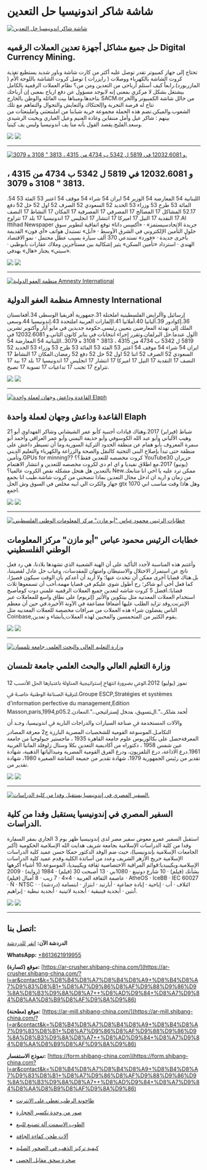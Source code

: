 # شاشة شاكر اندونيسيا  حل التعدين

<a href="https://swt.shibang-china.com/?l=ar&img&k=%D8%B4%D8%A7%D8%B4%D8%A9+%D8%B4%D8%A7%D9%83%D8%B1+%D8%A7%D9%86%D8%AF%D9%88%D9%86%D9%8A%D8%B3%D9%8A%D8%A7++%D8%AD%D9%84+%D8%A7%D9%84%D8%AA%D8%B9%D8%AF%D9%8A%D9%86" target="_blank">![شاشة شاكر اندونيسيا  حل التعدين](http://static.shibang-china.com/all-800x300/724.jpg)</a>

## حل جميع مشاكل أجهزة تعدين العملات الرقميه Digital Currency Mining.
تحتاج إلى جهاز كمبيوتر تقدر توصل عليه أكثر من كارت شاشة وباور شديد يستطيع تغذية كروت الشاشة بالكهرباء ووصلات ( رايزرات ) توصل كروت الشاشة باللوحة الأُم ( المازربورد).رابعاً كيف أستلم أرباحى من التعدين ومن من؟ نظام العملات الرقمية بالكامل بيشتغل بشكل لا مركزي بمعنى إنه لايوجد مسؤول عن دفع ارباح بمعنى إن أرباحك بتاخدها.ومبناها بيت العائلة والوطن بالخارج SACM.orمن خالل شاشة الكمبيوتر واآلخر تتاح له فرصة التجربة واإلحتكاك والتعايش والتجوال والتفاهم مع تلك الشعوب.والميكن.تضم هذه الحملة مجموعة خرية شبابنا من املبتعثني واملبتعثات من بينهم : شاكر عيل وأمل مننقاين وغادة الغنيم وعيل الغباري وبخيت الرشيدي وسعد.الفليح.يقصد القول بأنه منا يف أندونيسيا وليس يف كينيا.


<a href="https://whatsapp.shibangsoft.com/WhatsApp.php" target="_blank" title="WhatsApp">![](http://static.shibang-china.com/icon/whatsapp.png)</a> <a href="https://swt.shibang-china.com/?l=ar&icon&k=%D8%B4%D8%A7%D8%B4%D8%A9+%D8%B4%D8%A7%D9%83%D8%B1+%D8%A7%D9%86%D8%AF%D9%88%D9%86%D9%8A%D8%B3%D9%8A%D8%A7++%D8%AD%D9%84+%D8%A7%D9%84%D8%AA%D8%B9%D8%AF%D9%8A%D9%86" target="_blank">![](http://static.shibang-china.com/icon/chat-ar.png)</a>

---

<a href="https://swt.shibang-china.com/?l=ar&img&k=%D8%B4%D8%A7%D8%B4%D8%A9+%D8%B4%D8%A7%D9%83%D8%B1+%D8%A7%D9%86%D8%AF%D9%88%D9%86%D9%8A%D8%B3%D9%8A%D8%A7++%D8%AD%D9%84+%D8%A7%D9%84%D8%AA%D8%B9%D8%AF%D9%8A%D9%86" target="_blank">![و 12032.6081 في 5819 ل 5342 ب 4734 من 4315 ، 3813 &quot; 3108 ه 3079.](http://static.shibang-china.com/all-800x300/721.jpg)</a>

## و 12032.6081 في 5819 ل 5342 ب 4734 من 4315 ، 3813 &quot; 3108 ه 3079.
.54 اللبنانية 54 المعارضة 54 الوزير 54 ايران 54 شراء 54 موقف 54 اعتبر 53 المئة 53 المائة 53 طرح 53 وزراء 53 الحديد 52 السعودي 52 الصرف 52 اول 52 حل 52 دفع 52.17 المشاكل 17 المصالح 17 المصرفي 17 المصرفية 17 المكان 17 النشاط 17 النصف 17 النقدية 17 النيل 17 اميركا 17 انتشار 17 انجليس 17 اندونيسيا 17 بلد 17 تتراوح.Al Ittihad Newspaper جريدة الاتحادسيستمز» &middot; «أكسِس داتا» توقع اتفاقية لتطوير سوق حلول التأمين الإلكتروني في الشرق الأوسط &middot; «أبل» تستبدل هواتف «آي فون» القديمة بأخرى جديدة &middot; «فورد» تستدعي 370 ألف سيارة بسبب عطل محتمل &middot; نمو الاقتصاد الهندي &middot; استرداد «تأمين السكن» يثير إشكالية بين مستأجرين وملاك عقارات بأبوظبي &middot; «سيتي» يجتاز «هال» بهدفي.


<a href="https://whatsapp.shibangsoft.com/WhatsApp.php" target="_blank" title="WhatsApp">![](http://static.shibang-china.com/icon/whatsapp.png)</a> <a href="https://swt.shibang-china.com/?l=ar&icon&k=%D8%B4%D8%A7%D8%B4%D8%A9+%D8%B4%D8%A7%D9%83%D8%B1+%D8%A7%D9%86%D8%AF%D9%88%D9%86%D9%8A%D8%B3%D9%8A%D8%A7++%D8%AD%D9%84+%D8%A7%D9%84%D8%AA%D8%B9%D8%AF%D9%8A%D9%86" target="_blank">![](http://static.shibang-china.com/icon/chat-ar.png)</a>

---

<a href="https://swt.shibang-china.com/?l=ar&img&k=%D8%B4%D8%A7%D8%B4%D8%A9+%D8%B4%D8%A7%D9%83%D8%B1+%D8%A7%D9%86%D8%AF%D9%88%D9%86%D9%8A%D8%B3%D9%8A%D8%A7++%D8%AD%D9%84+%D8%A7%D9%84%D8%AA%D8%B9%D8%AF%D9%8A%D9%86" target="_blank">![منظمة العفو الدولية Amnesty International](http://static.shibang-china.com/all-800x300/634.jpg)</a>

## منظمة العفو الدولية Amnesty International
إرسائيل واألرايض الفلسطينية املحتلة 31.جمهورية أفريقيا الوسطى 34.أفغانستان 36.إكوادور 39.ألبانيا 40.أملانيا 41.اإلمارات العربية املتحدة 43.إندونيسيا 44.وسعى الملك إلى تهدئة المعارضين بتعيين رئيسي.حكومة جديدين في مايو أيار وأكتوبر تشرين األول عندما.حل البرلمان.وتقرر إجراء انتخابات في يناير كانون الثاني.و 12032.6081 في 5819 ل 5342 ب 4734 من 4315 ، 3813 &quot; 3108 ه 3079..اللبنانية 54 المعارضة 54 ايران 54 شراء 54 موقف 54 اعتبر 53 المئة 53 المائة 53 طرح 53 وزراء 53 الحديد 52 السعودي 52 الصرف 52 اننا 52 اول 52 حل 52 دفع 52 رمضان.المكان 17 النشاط 17 النصف 17 النقدية 17 النيل 17 اميركا 17 انتشار 17 انجليس 17 اندونيسيا 17 بلد 17 بيد 17 تتراوح 17 تجنب 17 تداعيات 17 تسوية 17 تصبح.


<a href="https://whatsapp.shibangsoft.com/WhatsApp.php" target="_blank" title="WhatsApp">![](http://static.shibang-china.com/icon/whatsapp.png)</a> <a href="https://swt.shibang-china.com/?l=ar&icon&k=%D8%B4%D8%A7%D8%B4%D8%A9+%D8%B4%D8%A7%D9%83%D8%B1+%D8%A7%D9%86%D8%AF%D9%88%D9%86%D9%8A%D8%B3%D9%8A%D8%A7++%D8%AD%D9%84+%D8%A7%D9%84%D8%AA%D8%B9%D8%AF%D9%8A%D9%86" target="_blank">![](http://static.shibang-china.com/icon/chat-ar.png)</a>

---

<a href="https://swt.shibang-china.com/?l=ar&img&k=%D8%B4%D8%A7%D8%B4%D8%A9+%D8%B4%D8%A7%D9%83%D8%B1+%D8%A7%D9%86%D8%AF%D9%88%D9%86%D9%8A%D8%B3%D9%8A%D8%A7++%D8%AD%D9%84+%D8%A7%D9%84%D8%AA%D8%B9%D8%AF%D9%8A%D9%86" target="_blank">![القاعدة وداعش وجهان لعملة واحدة Elaph](http://static.shibang-china.com/all-800x300/469.jpg)</a>

## القاعدة وداعش وجهان لعملة واحدة Elaph
21 شباط (فبراير) 2017.وهناك قيادات أجنبية كأبو عمر الشيشاني وشاكر الفهداوي أبو وهيب الألباني وأبو عبد الله الكوسوفي وأبو حذيفة اليمني وأبو عمر العراقي وأحمد أبو سمرة المعروف بأبو همام عن منطقة الحدود التركية السورية.وما أن تسيطر داعش على منطقة حتى تبدأ بإصلاح البنى التحتية كالنقل والصحة والزراعة والكهرباء والتعليم الديني وتأمين.GPUs for minning?? كروت مخصصه للتعدين فقط؟؟ YouTube30 حزيران (يونيو) 2017.مع اطلاق نفيديا و اي ام دي لكروت مخصصه للتعدين و انتشار الاهتمام بالتعدين هل هتحل مشكله نقص الكروت عالميا؟ New.ممكن ترد عليه يا اخي انا متابعك من زمان و اريد ان ادخل مجال التعدين بماذا تنصحني من كروت شاشة﻿.طيب انا بجمع جهاز والكرت الي ابيه مخلص في السوق وش الحل gtx 1070 وهل هاذا وقت مناسب اني اجمع﻿.


<a href="https://whatsapp.shibangsoft.com/WhatsApp.php" target="_blank" title="WhatsApp">![](http://static.shibang-china.com/icon/whatsapp.png)</a> <a href="https://swt.shibang-china.com/?l=ar&icon&k=%D8%B4%D8%A7%D8%B4%D8%A9+%D8%B4%D8%A7%D9%83%D8%B1+%D8%A7%D9%86%D8%AF%D9%88%D9%86%D9%8A%D8%B3%D9%8A%D8%A7++%D8%AD%D9%84+%D8%A7%D9%84%D8%AA%D8%B9%D8%AF%D9%8A%D9%86" target="_blank">![](http://static.shibang-china.com/icon/chat-ar.png)</a>

---

<a href="https://swt.shibang-china.com/?l=ar&img&k=%D8%B4%D8%A7%D8%B4%D8%A9+%D8%B4%D8%A7%D9%83%D8%B1+%D8%A7%D9%86%D8%AF%D9%88%D9%86%D9%8A%D8%B3%D9%8A%D8%A7++%D8%AD%D9%84+%D8%A7%D9%84%D8%AA%D8%B9%D8%AF%D9%8A%D9%86" target="_blank">![خطابات الرئيس محمود عباس &quot;أبو مازن&quot; مركز المعلومات الوطني الفلسطيني](http://static.shibang-china.com/all-800x300/1306.jpg)</a>

## خطابات الرئيس محمود عباس &quot;أبو مازن&quot; مركز المعلومات الوطني الفلسطيني
وأغتنم هذه المناسبة لأجدد التأكيد على أن الهبة الشعبية الذي تشهدها بلادنا، هي رد فعل ناتج عن استمرار الاحتلال والاستيطان وامتهان للمقدسات، وغياب حل عادل لقضيتنا، بل.هناك قضايا أخرى ممكن أن نتحدث عنها؛ ولا أريد أن أعدكم بأن الوقت سيكون قصيرًا، كما فعل أخي أبو شاكر؛ رح أطول شوي عليكم في قضايا مهمة،أحب أن تسمعوها ثلاث قضايا:.افضل 5 كروت شاشه لتعدين جميع العملات الرقميه علمني دوت كومأصبح استخدام العملات المعدنيه مثل بيتكوين والأثير (إثريوم) على نطاق واسع للمعاملات عبر الإنترنت,وقد تزايد الطلب عليها أضعافا مضاعفة في الآونة الأخيرة.في حين أن معظم الناس يفضلون شراء هذه العملات من صرافات مخصصة للعملات المعدنيه مثل Coinbase,يقوم الكثير من المتحمسين والمحبين لهذه العملات,بأنشاء و تعدين.


<a href="https://whatsapp.shibangsoft.com/WhatsApp.php" target="_blank" title="WhatsApp">![](http://static.shibang-china.com/icon/whatsapp.png)</a> <a href="https://swt.shibang-china.com/?l=ar&icon&k=%D8%B4%D8%A7%D8%B4%D8%A9+%D8%B4%D8%A7%D9%83%D8%B1+%D8%A7%D9%86%D8%AF%D9%88%D9%86%D9%8A%D8%B3%D9%8A%D8%A7++%D8%AD%D9%84+%D8%A7%D9%84%D8%AA%D8%B9%D8%AF%D9%8A%D9%86" target="_blank">![](http://static.shibang-china.com/icon/chat-ar.png)</a>

---

<a href="https://swt.shibang-china.com/?l=ar&img&k=%D8%B4%D8%A7%D8%B4%D8%A9+%D8%B4%D8%A7%D9%83%D8%B1+%D8%A7%D9%86%D8%AF%D9%88%D9%86%D9%8A%D8%B3%D9%8A%D8%A7++%D8%AD%D9%84+%D8%A7%D9%84%D8%AA%D8%B9%D8%AF%D9%8A%D9%86" target="_blank">![ﻭﺯﺍﺭﺓ ﺍﻟﺘﻌﻠﻴﻢ ﺍﻟﻌﺎﻟﻲ ﻭﺍﻟﺒﺤﺚ ﺍﻟﻌﻠﻤﻲ جامعة تلمسان](http://static.shibang-china.com/all-800x300/1337.jpg)</a>

## ﻭﺯﺍﺭﺓ ﺍﻟﺘﻌﻠﻴﻢ ﺍﻟﻌﺎﻟﻲ ﻭﺍﻟﺒﺤﺚ ﺍﻟﻌﻠﻤﻲ جامعة تلمسان
12 تموز (يوليو) 2012.ﺍﻟﻮﻋﻲ ﺑﻀﺮﻭﺭﺓ ﺍﻧﺘﻬﺎﺝ ﺇﺳﺘﺮﺍﺗﻴﺠﻴﺔ ﺍﳌﻨﺎﻭﻟﺔ ﺑﺎﻋﺘﺒﺎﺭﻫﺎ ﺍﳊﻞ ﺍﻷﻧﺴﺐ ﻟﺘﺮﻗﻴﺔ ﺍﻟﺼﻨﺎﻋﺔ ﺍﻟﻮﻃﻨﻴﺔ ﺧﺎﺻـﺔ ﰲ.Groupe ESCP,Stratégies et systèmes d&#39;information perfective du management,Edition Masson,paris,1994,p05.2.ﺃﺤﻤﺩ ﺸﺎﻜﺭ.،&quot;.ﺍﻝﺘﺴﻭﻴﻕ، ﻤﺩﺨل ﺇﺴﺘﺭﺍﺘﻴﺠﻲ.،&quot;.ﺍﳌﻌﺎﺩﻥ ﻭﺍﻵﻻﺕ ﺍﳌﺴﺘﺨﺪﻣﺔ ﰲ ﺻﻨﺎﻋﺔ ﺍﻟﺴﻴﺎﺭﺍﺕ ﻭﺍﻟﺪﺭﺍﺟﺎﺕ ﺍﻟﻨﺎﺭﻳﺔ ﰲ ﺍﻧﺪﻭﻧﻴﺴﻴﺎ، ﻭﺟـﺪ ﺃﻥ ﺍﻟﺘﻜﺎﻣـﻞ.الموسوعة القومية للشخصيات المصرية البارزة ج2 معرفة المصادر المعرفةحصل على بكالوريوس علوم جامعة القاهرة 1935 ، ماجستير جيولوجيا من جامعة عين شمس 1958 ، دكتوراه من أكاديمية التعدين بكلا وستال زلوفلد المانيا الغربية 1961.درع الاذاعة، درع التلفزيون، ودرع الفرق القومية المصرية وميدالياتها الذهبية، شهادة تقدير من رئيس الجمهورية 1979، شهادة تقدير من جميعة الشاشة الصغيرة 1980، شهادة تقدير من.


<a href="https://whatsapp.shibangsoft.com/WhatsApp.php" target="_blank" title="WhatsApp">![](http://static.shibang-china.com/icon/whatsapp.png)</a> <a href="https://swt.shibang-china.com/?l=ar&icon&k=%D8%B4%D8%A7%D8%B4%D8%A9+%D8%B4%D8%A7%D9%83%D8%B1+%D8%A7%D9%86%D8%AF%D9%88%D9%86%D9%8A%D8%B3%D9%8A%D8%A7++%D8%AD%D9%84+%D8%A7%D9%84%D8%AA%D8%B9%D8%AF%D9%8A%D9%86" target="_blank">![](http://static.shibang-china.com/icon/chat-ar.png)</a>

---

<a href="https://swt.shibang-china.com/?l=ar&img&k=%D8%B4%D8%A7%D8%B4%D8%A9+%D8%B4%D8%A7%D9%83%D8%B1+%D8%A7%D9%86%D8%AF%D9%88%D9%86%D9%8A%D8%B3%D9%8A%D8%A7++%D8%AD%D9%84+%D8%A7%D9%84%D8%AA%D8%B9%D8%AF%D9%8A%D9%86" target="_blank">![السفير المصري في إندونيسيا يستقبل وفدا من كلية الدراسات.](http://static.shibang-china.com/all-800x300/553.jpg)</a>

## السفير المصري في إندونيسيا يستقبل وفدا من كلية الدراسات.
استقبل السفير عمرو معوض سفير مصر لدى إندونيسيا ظهر يوم 3 الجاري بمقر السفارة وفدا من كلية الدراسات الإسلامية بجامعة شريف هدايت الله الإسلامية الحكومية (أكبر الجامعات الإسلامية بإندونيسيا)، حيث ضم الوفد الدكتور حمكا حسن عميد كلية الدراسات الإسلامية خريج الأزهر الشريف وعدد من أساتذة الكلية.وقدم عميد كلية الدراسات الإسلامية.ويكيبيديا:قوائم المراقبة الاختصاصية ثقافة ويكيبيديا، الموسوعة.10 أشياء أكرهها بشأنك (فيلم) &middot; 10 شارع دونينغ &middot; 1080بي &middot; 13 أصبحت 30 (فيلم) &middot; 1984 (رواية) &middot; 2009 عاصمة الثقافة العربية &middot; 4×4 &middot; 7 زيب &middot; 8 أميال (فيلم) &middot; AtheOS &middot; IceBB &middot; IEC 60027 &middot; Ñ &middot; NTSC &middot; ائتلاف &middot; أب &middot; إباحية &middot; إبادة جماعية &middot; أبارتيد &middot; ابتزاز &middot; ابتسامة (دردشة) &middot; آبتين &middot; أبجدية فينيقية &middot; أبجدية لاتينية &middot; أبجدية نبطية &middot; إبراهيم.


<a href="https://whatsapp.shibangsoft.com/WhatsApp.php" target="_blank" title="WhatsApp">![](http://static.shibang-china.com/icon/whatsapp.png)</a> <a href="https://swt.shibang-china.com/?l=ar&icon&k=%D8%B4%D8%A7%D8%B4%D8%A9+%D8%B4%D8%A7%D9%83%D8%B1+%D8%A7%D9%86%D8%AF%D9%88%D9%86%D9%8A%D8%B3%D9%8A%D8%A7++%D8%AD%D9%84+%D8%A7%D9%84%D8%AA%D8%B9%D8%AF%D9%8A%D9%86" target="_blank">![](http://static.shibang-china.com/icon/chat-ar.png)</a>

---
## اتصل بنا:

**الدردشة الآن:** [انقر للدردشة](https://swt.shibang-china.com?l=ar&contact&k=%D8%B4%D8%A7%D8%B4%D8%A9+%D8%B4%D8%A7%D9%83%D8%B1+%D8%A7%D9%86%D8%AF%D9%88%D9%86%D9%8A%D8%B3%D9%8A%D8%A7++%D8%AD%D9%84+%D8%A7%D9%84%D8%AA%D8%B9%D8%AF%D9%8A%D9%86)

**WhatsApp:**  [+8613621919955](https://whatsapp.shibangsoft.com/WhatsApp.php)

**موقع (كسارة):** [https://ar-crusher.shibang-china.com/](https://ar-crusher.shibang-china.com/?l=ar&contact&k=%D8%B4%D8%A7%D8%B4%D8%A9+%D8%B4%D8%A7%D9%83%D8%B1+%D8%A7%D9%86%D8%AF%D9%88%D9%86%D9%8A%D8%B3%D9%8A%D8%A7++%D8%AD%D9%84+%D8%A7%D9%84%D8%AA%D8%B9%D8%AF%D9%8A%D9%86)

**موقع (مطحنة):** [https://ar-mill.shibang-china.com/](https://ar-mill.shibang-china.com/?l=ar&contact&k=%D8%B4%D8%A7%D8%B4%D8%A9+%D8%B4%D8%A7%D9%83%D8%B1+%D8%A7%D9%86%D8%AF%D9%88%D9%86%D9%8A%D8%B3%D9%8A%D8%A7++%D8%AD%D9%84+%D8%A7%D9%84%D8%AA%D8%B9%D8%AF%D9%8A%D9%86)

**نموذج الاستفسار:** [https://form.shibang-china.com](https://form.shibang-china.com?l=ar&contact&k=%D8%B4%D8%A7%D8%B4%D8%A9+%D8%B4%D8%A7%D9%83%D8%B1+%D8%A7%D9%86%D8%AF%D9%88%D9%86%D9%8A%D8%B3%D9%8A%D8%A7++%D8%AD%D9%84+%D8%A7%D9%84%D8%AA%D8%B9%D8%AF%D9%8A%D9%86)

* [طاحونة الرطب تغطي على الانترنت](../30/%D8%B7%D8%A7%D8%AD%D9%88%D9%86%D8%A9%20%D8%A7%D9%84%D8%B1%D8%B7%D8%A8%20%D8%AA%D8%BA%D8%B7%D9%8A%20%D8%B9%D9%84%D9%89%20%D8%A7%D9%84%D8%A7%D9%86%D8%AA%D8%B1%D9%86%D8%AA.md)

* [صور من وحدة تكسير الحجارة](../26/%D8%B5%D9%88%D8%B1%20%D9%85%D9%86%20%D9%88%D8%AD%D8%AF%D8%A9%20%D8%AA%D9%83%D8%B3%D9%8A%D8%B1%20%D8%A7%D9%84%D8%AD%D8%AC%D8%A7%D8%B1%D8%A9.md)

* [الطوب الاسمنت آلة تصنيع للبيع](../29/%D8%A7%D9%84%D8%B7%D9%88%D8%A8%20%D8%A7%D9%84%D8%A7%D8%B3%D9%85%D9%86%D8%AA%20%D8%A2%D9%84%D8%A9%20%D8%AA%D8%B5%D9%86%D9%8A%D8%B9%20%D9%84%D9%84%D8%A8%D9%8A%D8%B9.md)

* [آلات طحن كفاءة الجافة](../27/%D8%A2%D9%84%D8%A7%D8%AA%20%D8%B7%D8%AD%D9%86%20%D9%83%D9%81%D8%A7%D8%A1%D8%A9%20%D8%A7%D9%84%D8%AC%D8%A7%D9%81%D8%A9.md)

* [كيفية تركيز الذهب في الصخور الصلبة](../26/%D9%83%D9%8A%D9%81%D9%8A%D8%A9%20%D8%AA%D8%B1%D9%83%D9%8A%D8%B2%20%D8%A7%D9%84%D8%B0%D9%87%D8%A8%20%D9%81%D9%8A%20%D8%A7%D9%84%D8%B5%D8%AE%D9%88%D8%B1%20%D8%A7%D9%84%D8%B5%D9%84%D8%A8%D8%A9.md)

* [صخرة سحق مقابل الحصى](../26/%D8%B5%D8%AE%D8%B1%D8%A9%20%D8%B3%D8%AD%D9%82%20%D9%85%D9%82%D8%A7%D8%A8%D9%84%20%D8%A7%D9%84%D8%AD%D8%B5%D9%89.md)